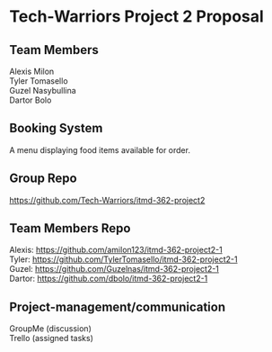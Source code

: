 # Tech-Warriors Project 2 Proposal

## Team Members
Alexis Milon  
Tyler Tomasello  
Guzel Nasybullina  
Dartor Bolo  

## Booking System
A menu displaying food items available for order.

## Group Repo
https://github.com/Tech-Warriors/itmd-362-project2

## Team Members Repo
Alexis: https://github.com/amilon123/itmd-362-project2-1  
Tyler: https://github.com/TylerTomasello/itmd-362-project2-1  
Guzel: https://github.com/Guzelnas/itmd-362-project2-1  
Dartor: https://github.com/dbolo/itmd-362-project2-1  

## Project-management/communication
GroupMe (discussion)  
Trello (assigned tasks)
